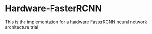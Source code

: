 # Hardware-FasterRCNN
This is the implementation for a hardware FasterRCNN neural network architecture trial
